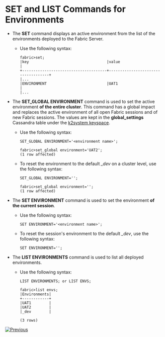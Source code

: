 # SET and LIST Commands for Environments

- The **SET** command displays an active environment from the list of the environments deployed to the Fabric Server.

  - Use the following syntax:

    ~~~
    fabric>set;
    |key                                   |value                               |
    +--------------------------------------+------------------------------------+
    |...           
    |ENVIRONMENT                           |UAT1                                |
    |...
    ~~~

- The **SET_GLOBAL ENVIRONMENT** command is used to set the active environment **of the entire cluster**. This command has a global impact and replaces the active environment of all open Fabric sessions and of new Fabric sessions. The values are kept in the **global_settings** Cassandra table under the [k2system keyspace](/articles/02_fabric_architecture/06_cassandra_keyspaces_for_fabric.md).

  - Use the following syntax:

    ~~~
    SET_GLOBAL ENVIRONMENT='<environment name>';
    
    fabric>set_global environment='UAT2';
    (1 row affected)
    ~~~
    
  - To reset the environment to the default *_dev* on a cluster level, use the following syntax:

    ~~~
    SET_GLOBAL ENVIRONMENT='';
    
    fabric>set_global environment='';
    (1 row affected)
    ~~~

- The **SET ENVIRONMENT** command is used to set the environment **of the current session**.

  - Use the following syntax:

    ~~~
    SET ENVIRONMENT='<environment name>';
    ~~~

  - To reset the session's environment to the default *_dev*, use the following syntax:

    ~~~
    SET ENVIRONMENT='';
    ~~~

* The **LIST ENVIRONMENTS** command is used to list all deployed environments.

  * Use the following syntax:

    ~~~
    LIST ENVIRONMENTS; or LIST ENVS;
    
    fabric>list envs;
    |Environments|
    +------------+
    |UAT1        |
    |UAT2        |
    |_dev        |
    
    (3 rows)
    ~~~
    




[![Previous](/articles/images/Previous.png)](04_offline_deployment.md)
